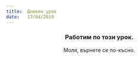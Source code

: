 ```yaml
---
title:  Дневен урок
date:   17/04/2019
---
```


### <center>Работим по този урок.</center>
<center>Моля, върнете се по-късно.</center>